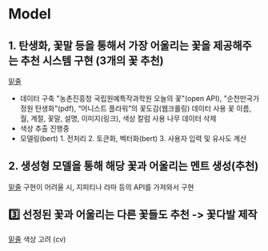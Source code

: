 # Model
<U> </U>

## 1. 탄생화, 꽃말 등을 통해서 가장 어울리는 꽃을 제공해주는 추천 시스템 구현 (3개의 꽃 추천)
<U>밑줄</U>
- 데이터 구축
</tab> "농촌진흥청 국립원예특작과학원 오늘의 꽃"(open API), "순천만국가정원 탄생화"(pdf), “어니스트 플라워”의 꽃도감(웹크롤링) 데이터 사용
</tab> 꽃 이름, 월, 계절, 꽃말, 설명, 이미지(링크), 색상 칼럼 사용
</tab> 나무 데이터 삭제
- 색상 추출
</tab> 진행중
- 모델링(bert)
</tab> 1. 전처리
</tab> 2. 토큰화, 벡터화(bert)
</tab> 3. 사용자 입력 및 유사도 계산

## 2. 생성형 모델을 통해 해당 꽃과 어울리는 멘트 생성(추천)
<U>밑줄</U>
구현이 어려울 시, 지피티나 라마 등의 API를 가져와서 구현


## 3️⃣ 선정된 꽃과 어울리는 다른 꽃들도 추천 -> 꽃다발 제작
<U>밑줄</U>
색상 고려 (cv)
